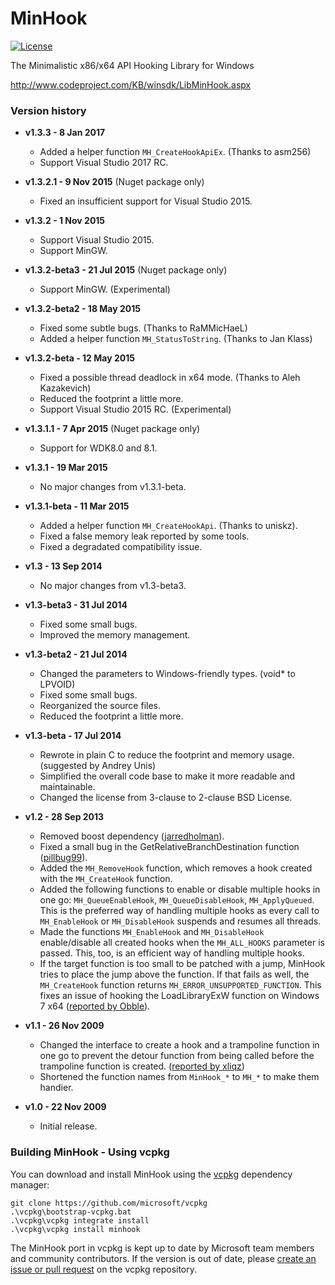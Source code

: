# MinHook

[![License](https://img.shields.io/badge/License-BSD%202--Clause-orange.svg)](https://opensource.org/licenses/BSD-2-Clause)

The Minimalistic x86/x64 API Hooking Library for Windows

http://www.codeproject.com/KB/winsdk/LibMinHook.aspx

### Version history

- **v1.3.3 - 8 Jan 2017**
  * Added a helper function ```MH_CreateHookApiEx```. (Thanks to asm256)
  * Support Visual Studio 2017 RC.

- **v1.3.2.1 - 9 Nov 2015**  (Nuget package only)
  * Fixed an insufficient support for Visual Studio 2015.

- **v1.3.2 - 1 Nov 2015**
  * Support Visual Studio 2015.
  * Support MinGW.

- **v1.3.2-beta3 - 21 Jul 2015**  (Nuget package only)
  * Support MinGW. (Experimental)

- **v1.3.2-beta2 - 18 May 2015**
  * Fixed some subtle bugs. (Thanks to RaMMicHaeL)
  * Added a helper function ```MH_StatusToString```. (Thanks to Jan Klass)

- **v1.3.2-beta - 12 May 2015**
  * Fixed a possible thread deadlock in x64 mode. (Thanks to Aleh Kazakevich)
  * Reduced the footprint a little more.
  * Support Visual Studio 2015 RC. (Experimental)

- **v1.3.1.1 - 7 Apr 2015**  (Nuget package only)
  * Support for WDK8.0 and 8.1.

- **v1.3.1 - 19 Mar 2015**
  * No major changes from v1.3.1-beta.

- **v1.3.1-beta - 11 Mar 2015**
  * Added a helper function ```MH_CreateHookApi```. (Thanks to uniskz).
  * Fixed a false memory leak reported by some tools.
  * Fixed a degradated compatibility issue.

- **v1.3 - 13 Sep 2014**
  * No major changes from v1.3-beta3.

- **v1.3-beta3 - 31 Jul 2014**
  * Fixed some small bugs.
  * Improved the memory management.

- **v1.3-beta2 - 21 Jul 2014**
  * Changed the parameters to Windows-friendly types. (void* to LPVOID)
  * Fixed some small bugs.
  * Reorganized the source files.
  * Reduced the footprint a little more.

- **v1.3-beta - 17 Jul 2014**
  * Rewrote in plain C to reduce the footprint and memory usage. (suggested by Andrey Unis)
  * Simplified the overall code base to make it more readable and maintainable.
  * Changed the license from 3-clause to 2-clause BSD License.

- **v1.2 - 28 Sep 2013**
  * Removed boost dependency ([jarredholman](https://github.com/jarredholman/minhook)).
  * Fixed a small bug in the GetRelativeBranchDestination function ([pillbug99](http://www.codeproject.com/Messages/4058892/Small-Bug-Found.aspx)).
  * Added the ```MH_RemoveHook``` function, which removes a hook created with the ```MH_CreateHook``` function.
  * Added the following functions to enable or disable multiple hooks in one go: ```MH_QueueEnableHook```, ```MH_QueueDisableHook```, ```MH_ApplyQueued```. This is the preferred way of handling multiple hooks as every call to `MH_EnableHook` or `MH_DisableHook` suspends and resumes all threads.
  * Made the functions ```MH_EnableHook``` and ```MH_DisableHook``` enable/disable all created hooks when the ```MH_ALL_HOOKS``` parameter is passed. This, too, is an efficient way of handling multiple hooks.
  * If the target function is too small to be patched with a jump, MinHook tries to place the jump above the function. If that fails as well, the ```MH_CreateHook``` function returns ```MH_ERROR_UNSUPPORTED_FUNCTION```. This fixes an issue of hooking the LoadLibraryExW function on Windows 7 x64 ([reported by Obble](http://www.codeproject.com/Messages/4578613/Re-Bug-LoadLibraryExW-hook-fails-on-windows-2008-r.aspx)).

- **v1.1 - 26 Nov 2009**
  * Changed the interface to create a hook and a trampoline function in one go to prevent the detour function from being called before the trampoline function is created. ([reported by xliqz](http://www.codeproject.com/Messages/3280374/Unsafe.aspx))
  * Shortened the function names from ```MinHook_*``` to ```MH_*``` to make them handier.

- **v1.0 - 22 Nov 2009**
  * Initial release.

### Building MinHook - Using vcpkg

You can download and install MinHook using the [vcpkg](https://github.com/Microsoft/vcpkg) dependency manager:

    git clone https://github.com/microsoft/vcpkg
    .\vcpkg\bootstrap-vcpkg.bat
    .\vcpkg\vcpkg integrate install
    .\vcpkg\vcpkg install minhook

The MinHook port in vcpkg is kept up to date by Microsoft team members and community contributors. If the version is out of date, please [create an issue or pull request](https://github.com/Microsoft/vcpkg) on the vcpkg repository.

